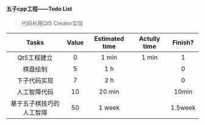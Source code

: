 #### 五子cpp工程——Todo List


> 代码利用Qt5 Creator实现

| Tasks | Value | Estimated time | Actully time | Finish?|
|:--------:|:--------:|:-------------------:|:----------------:|:---------:|
|Qt5工程建立|0|1 min|1 min|1|
|棋盘绘制|5|1 h||0|
|下子代码实现|7|2 h||0|
|人工智障代码|10|20 min||10min|
|基于五子棋技巧的人工智障|50|1 week||1.5week|



